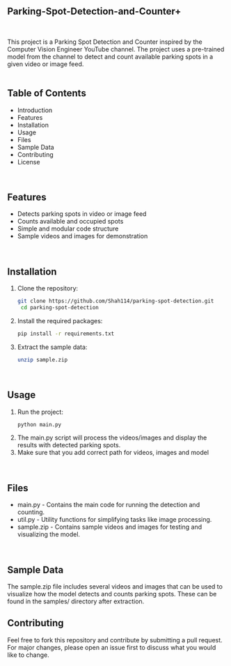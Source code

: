 ## Parking-Spot-Detection-and-Counter+
<br/>

This project is a Parking Spot Detection and Counter inspired by the Computer Vision Engineer YouTube channel. The project uses a pre-trained model from the channel to detect and count available parking spots in a given video or image feed. <br/>
<br/>

## Table of Contents
* Introduction
* Features
* Installation
* Usage
* Files
* Sample Data
* Contributing
* License <br/>
<br/>

## Features
* Detects parking spots in video or image feed
* Counts available and occupied spots
* Simple and modular code structure
* Sample videos and images for demonstration <br/>
<br/>

## Installation
1. Clone the repository:
   ```bash
   git clone https://github.com/Shah114/parking-spot-detection.git
    cd parking-spot-detection
   ```
2. Install the required packages:
   ```bash
   pip install -r requirements.txt
   ```
3. Extract the sample data:
   ```bash
   unzip sample.zip
   ```
<br/>

## Usage
1. Run the project:
   ```bash
   python main.py
   ```
2. The main.py script will process the videos/images and display the results with detected parking spots.
3. Make sure that you add correct path for videos, images and model <br/>
<br/>

## Files
* main.py - Contains the main code for running the detection and counting.
* util.py - Utility functions for simplifying tasks like image processing.
* sample.zip - Contains sample videos and images for testing and visualizing the model. <br/>
<br/>

## Sample Data
The sample.zip file includes several videos and images that can be used to visualize how the model detects and counts parking spots. These can be found in the samples/ directory after extraction. <br/>

## Contributing
Feel free to fork this repository and contribute by submitting a pull request. For major changes, please open an issue first to discuss what you would like to change. 
